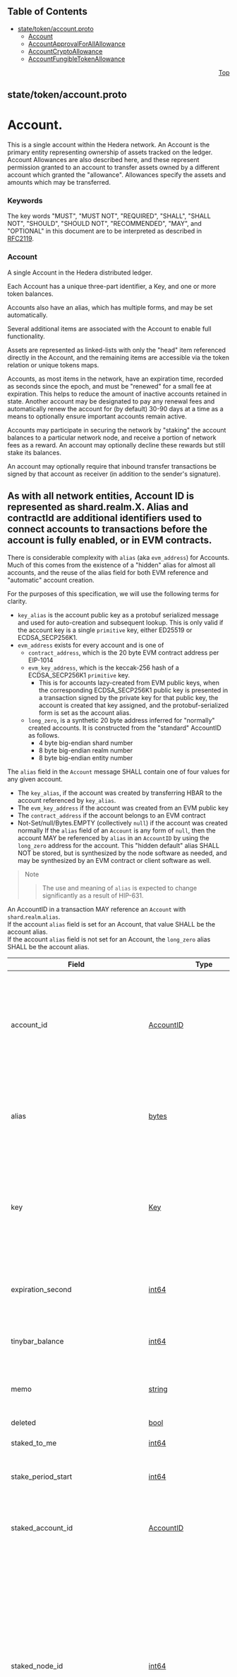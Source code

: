 ## Table of Contents

- [state/token/account.proto](#state_token_account-proto)
    - [Account](#proto-Account)
    - [AccountApprovalForAllAllowance](#proto-AccountApprovalForAllAllowance)
    - [AccountCryptoAllowance](#proto-AccountCryptoAllowance)
    - [AccountFungibleTokenAllowance](#proto-AccountFungibleTokenAllowance)
  



<a name="state_token_account-proto"></a>
<p align="right"><a href="#top">Top</a></p>

## state/token/account.proto
# Account.
This is a single account within the Hedera network. An Account is the primary entity representing
ownership of assets tracked on the ledger. Account Allowances are also described here, and
these represent permission granted to an account to transfer assets owned by a different account
which granted the "allowance". Allowances specify the assets and amounts which may be
transferred.

### Keywords
The key words "MUST", "MUST NOT", "REQUIRED", "SHALL", "SHALL NOT",
"SHOULD", "SHOULD NOT", "RECOMMENDED", "MAY", and "OPTIONAL" in this
document are to be interpreted as described in [RFC2119](https://www.ietf.org/rfc/rfc2119).


<a name="proto-Account"></a>

### Account
A single Account in the Hedera distributed ledger.

Each Account has a unique three-part identifier, a Key, and one or more token balances.

Accounts also have an alias, which has multiple forms, and may be set automatically.

Several additional items are associated with the Account to enable full functionality.

Assets are represented as linked-lists with only the "head" item referenced directly in the
Account, and the remaining items are accessible via the token relation or unique tokens maps.

Accounts, as most items in the network, have an expiration time, recorded as seconds since the
epoch, and must be "renewed" for a small fee at expiration. This helps to reduce the amount of
inactive accounts retained in state. Another account may be designated to pay any renewal fees
and automatically renew the account for (by default) 30-90 days at a time as a means to
optionally ensure important accounts remain active.

Accounts may participate in securing the network by "staking" the account balances to a
particular network node, and receive a portion of network fees as a reward. An account may
optionally decline these rewards but still stake its balances.

An account may optionally require that inbound transfer transactions be signed by that account
as receiver (in addition to the sender's signature).

As with all network entities, Account ID is represented as shard.realm.X.
Alias and contractId are additional identifiers used to connect accounts to transactions before
the account is fully enabled, or in EVM contracts.
---
There is considerable complexity with `alias` (aka `evm_address`) for Accounts.
Much of this comes from the existence of a "hidden" alias for almost all accounts, and the
reuse of the alias field for both EVM reference and "automatic" account creation.

For the purposes of this specification, we will use the following terms for clarity.
  - `key_alias` is the account public key as a protobuf serialized message and used for
    auto-creation and subsequent lookup. This is only valid if the account key is a
    single `primitive` key, either ED25519 or ECDSA_SECP256K1.
  - `evm_address` exists for every account and is one of
     - `contract_address`, which is the 20 byte EVM contract address per EIP-1014
     - `evm_key_address`, which is the keccak-256 hash of a ECDSA_SECP256K1 `primitive` key.
        - This is for accounts lazy-created from EVM public keys, when the corresponding
          ECDSA_SECP256K1 public key is presented in a transaction signed by the
          private key for that public key, the account is created that key assigned, and
          the protobuf-serialized form is set as the account alias.
     - `long_zero`, is a synthetic 20 byte address inferred for "normally" created
       accounts. It is constructed from the "standard" AccountID as follows.
        - 4 byte big-endian shard number
        - 8 byte big-endian realm number
        - 8 byte big-endian entity number

The `alias` field in the `Account` message SHALL contain one of four values for any given account.
  - The `key_alias`, if the account was created by transferring HBAR to the account
    referenced by `key_alias`.
  - The `evm_key_address` if the account was created from an EVM public key
  - The `contract_address` if the account belongs to an EVM contract
  - Not-Set/null/Bytes.EMPTY (collectively `null`) if the account was created normally
If the `alias` field of an `Account` is any form of `null`, then the account MAY be
referenced by `alias` in an `AccountID` by using the `long_zero` address for the account.
This "hidden default" alias SHALL NOT be stored, but is synthesized by the node software as
needed, and may be synthesized by an EVM contract or client software as well.

> Note<br/>
>>  The use and meaning of `alias` is expected to change significantly as a result of HIP-631.

An AccountID in a transaction MAY reference an `Account` with `shard`.`realm`.`alias`.<br/>
If the account `alias` field is set for an Account, that value SHALL be the account alias.<br/>
If the account `alias` field is not set for an Account, the `long_zero` alias SHALL be
the account alias.


| Field | Type | Label | Description |
| ----- | ---- | ----- | ----------- |
| account_id | [AccountID](#proto-AccountID) |  | The unique ID of this account. An account ID, when assigned to this field, SHALL be of the form `shard.realm.number`. Transactions MAY reference the account by alias, but the account itself MUST always have a purely numeric identifier. This ID is the value used to reference the account in query responses, transaction receipts, transaction records, and the block stream. |
| alias | [bytes](#bytes) |  | An account EVM alias.<br/> This is a value used in some contexts to reference an account when the tripartite account identifier is not available.<br/> This field, when set to a non-default value, is immutable and SHALL NOT be changed. |
| key | [Key](#proto-Key) |  | The key to be used to sign transactions from this account, if any.<br/> This key SHALL NOT be set for hollow accounts until the account is finalized.<br/> This key SHALL be set on all other accounts, except for certain immutable accounts (0.0.800 and 0.0.801) necessary for network function and otherwise secured by the governing council. |
| expiration_second | [int64](#int64) |  | The current expiration time of this account, in seconds since the epoch.<br/> For this purpose, `epoch` SHALL be the UNIX epoch with 0 at `1970-01-01T00:00:00.000Z`. |
| tinybar_balance | [int64](#int64) |  | The HBAR balance of this account, in tinybar (10<sup>-8</sup> HBAR).<br/> This value is a signed integer for efficiency, but MUST always be a whole number. |
| memo | [string](#string) |  | A short description of this account.<br/> This value, if set, SHALL be encoded UTF-8 and SHALL NOT exceed 100 bytes when so encoded. |
| deleted | [bool](#bool) |  | A boolean indicating that this account is deleted. |
| staked_to_me | [int64](#int64) |  | The amount of HBAR staked to this account by others. |
| stake_period_start | [int64](#int64) |  | If this account stakes to another account, this value SHALL be set to the time when the current period for staking and reward calculations began. |
| staked_account_id | [AccountID](#proto-AccountID) |  | ID of the account to which this account is staking its balances. If this account is not currently staking its balances, then this field, if set, SHALL be the sentinel value of `0.0.0`. |
| staked_node_id | [int64](#int64) |  | ID of the node this account is staked to. If this account is not currently staking its balances, then this field, if set, SHALL be the sentinel value of `-1`. <p> <blockquote>Note: node IDs do fluctuate as node operators change. The Account owner MUST submit a new transaction to change this value if the current node ID changes or ceases to operate as a node. An account with an invalid `staked_node_id` SHALL NOT participate in staking until the `staked_node_id` is updated to a valid node ID. </blockquote> Wallet software SHOULD surface staking issues to users and provide a simple mechanism to update staking to a new node ID in the even the prior staked node ID ceases to be valid. |
| decline_reward | [bool](#bool) |  | A boolean indicating that this account has chosen to decline rewards for staking its balances. This account MAY still stake its balances, but SHALL NOT receive reward payments for doing so. |
| receiver_sig_required | [bool](#bool) |  | A boolean indicating that the account requires a receiver signature for inbound token transfer transactions.<br/> If this value is `true` then a transaction to transfer tokens to this account SHALL NOT succeed unless this account has signed the transfer transaction. |
| head_token_id | [TokenID](#proto-TokenID) |  | The token ID of the head of the linked list for this account from the token relations map. The token relations are connected by including the "next" and "previous" TokenID in each TokenRelation message. The "head" item in that list is found by looking up the TokenRelation with this Account's account_id and this head_token_id. Each subsequent item in the list is found via similar lookup with both an AccountID and a TokenID. |
| head_nft_id | [NftID](#proto-NftID) |  | The NftID of the head of the linked list for this account from the unique tokens map.<br/> The unique token relations are connected by including the "next" and "previous" NftID in each Nft message. The "head" item in that list is found by looking up the Nft with ID matching this head_nft_id. Each subsequent item in the list is found via similar lookup with the next or previous NftID. |
| head_nft_serial_number | [int64](#int64) |  | The serial number in the NftID of the head of the linked list for this account from unique tokens map.<br/> This MUST match the `serial_number` field of `head_nft_id`. |
| number_owned_nfts | [int64](#int64) |  | The number of non-fungible tokens (NTFs) owned by the account. |
| max_auto_associations | [int32](#int32) |  | The maximum number of tokens that can be auto-associated with the account.<br/> If this is less than or equal to `used_auto_associations` (or 0), then this account MUST manually associate with a token before transacting in that token.<br/> Following HIP-904 This value may also be `-1` to indicate no limit.<br/> This value MUST NOT be less than `-1`. |
| used_auto_associations | [int32](#int32) |  | The number of used auto-association slots.<br/> If this is greater than, or equal to, the current value of `max_auto_associations`, then this account MUST manually associate with a new token before transacting in that token. |
| number_associations | [int32](#int32) |  | The number of tokens associated with this account.<br/> This value determines a portion of the renewal fee for this account. |
| smart_contract | [bool](#bool) |  | A boolean indicating that this account is owned by a smart contract. |
| number_positive_balances | [int32](#int32) |  | The number of tokens with a positive balance associated with this account.<br/> If the account has a positive balance in any token, it SHALL NOT be deleted. |
| ethereum_nonce | [int64](#int64) |  | The nonce of this account for Ethereum interoperability. |
| stake_at_start_of_last_rewarded_period | [int64](#int64) |  | The amount of HBAR staked by this account at the start of the last reward period. |
| auto_renew_account_id | [AccountID](#proto-AccountID) |  | The id of another account, in the same shard and realm as this account, that has signed a transaction allowing the network to use its balance, if needed, to automatically extend this account's expiration time during automatic renewal processing.<br/> If this is set, and this account lack sufficient HBAR balance to pay renewal fees when due, then the network SHALL deduct the necessary fees from the designated auto renew account, if that account has sufficient balance. |
| auto_renew_seconds | [int64](#int64) |  | The number of seconds the network SHALL use to extend the account's expiration, if funds are available during automatic renewal processing.<br/> This SHALL NOT apply if the account is already deleted upon expiration.<br/> If this is not provided in an allowed range on account creation, the transaction SHALL fail with INVALID_AUTO_RENEWAL_PERIOD. The default values for the minimum period and maximum period are currently 30 days and 90 days, respectively. |
| contract_kv_pairs_number | [int32](#int32) |  | If this account is a smart-contract, this is the number of key-value pairs stored on the contract.<br/> If this account is not a smart contract, this field SHALL NOT be used.<br/> This value determines a portion of the storage rental fees for the contract. |
| crypto_allowances | [AccountCryptoAllowance](#proto-AccountCryptoAllowance) | repeated | A list of crypto (HBAR) allowances approved by this account.<br/> If this is not empty, each allowance SHALL permit a specified "spender" account to spend this account's HBAR balance, up to a designated limit.<br/> This field SHALL permit spending only HBAR balance, not other tokens the account may hold. Allowances for other tokens SHALL be listed in the `token_allowances` field or the `approve_for_all_nft_allowances` field. |
| approve_for_all_nft_allowances | [AccountApprovalForAllAllowance](#proto-AccountApprovalForAllAllowance) | repeated | A list of non-fungible token (NFT) allowances approved by this account.<br/> If this is not empty, each allowance permits a specified "spender" account to transfer _all_ of this account's non-fungible tokens from a particular collection.<br/> Allowances for a specific serial number MUST be directly associated with that specific non-fungible token, rather than the holding account. |
| token_allowances | [AccountFungibleTokenAllowance](#proto-AccountFungibleTokenAllowance) | repeated | A list of fungible token allowances approved by this account.<br/> If this is not empty, each allowance permits a specified "spender" to spend this account's fungible tokens, of the designated type, up to a designated limit. |
| number_treasury_titles | [uint32](#uint32) |  | The number of tokens for which this account is the treasury account.<br/> Each native token is initially created with all tokens held by its treasury, and the owner of that account (which may be a smart contract) determines how those tokens are distributed. |
| expired_and_pending_removal | [bool](#bool) |  | A flag indicating that the account is expired and pending removal.<br/> When the network checks for entity expiration, it SHALL set this flag if the account expiration time has past and the account has no HBAR sufficient to pay current renewal fees.<br/> If the account has an auto-renew account set with an HBAR balance that could pay for an auto-renewal, then this flag SHALL NOT be set. This ensures the account is not encumbered during the time between expiration and when the auto-renewal processing renews the account. |
| first_contract_storage_key | [bytes](#bytes) |  | The first key in the doubly-linked list of this contract's storage mappings.<br/> This value SHALL be empty if the account is not a contract or the contract has no storage mappings. |






<a name="proto-AccountApprovalForAllAllowance"></a>

### AccountApprovalForAllAllowance
Permission granted by one account (the "funding" account) to another account
(the "spender" account) that allows the spender to transfer all serial numbers of a specific
non-fungible token (NFT) collection owned by the funding account.<br/>
This is a broad permission, as it does not matter how many NFTs of the specified collection
the funding account owns, the spender MAY dispose of any or all of them with this allowance.<br/>
Each token type (typically a collection of NFTs) SHALL require a separate allowance.<br/>
Allowances for a specific serial number MUST be directly associated with that specific
non-fungible token, rather than the holding account.

An allowance SHALL NOT transfer any tokens directly, it only permits transactions signed only
by the spender account to transfer any non-fungible tokens of the specified type owned by the
funding account.


| Field | Type | Label | Description |
| ----- | ---- | ----- | ----------- |
| token_id | [TokenID](#proto-TokenID) |  | The identifier for the token associated with this allowance.<br/> This token MUST be a non-fungible/unique token. |
| spender_id | [AccountID](#proto-AccountID) |  | The identifier for the spending account associated with this allowance.<br/> This account SHALL be permitted to sign transactions to spend tokens of the associated token type from the funding/allowing account. |






<a name="proto-AccountCryptoAllowance"></a>

### AccountCryptoAllowance
Permission granted by one account (the "funding" account) to another account
(the "spender" account) that allows the spender to spend a specified amount of HBAR owned by
the funding account.

An allowance SHALL NOT transfer any HBAR directly, it only permits transactions signed only
by the spender account to transfer HBAR, up to the amount specified, from the funding account.

Once the specified amount is spent, the allowance SHALL be consumed and a new allowance SHALL be
required before that spending account may spend additional HBAR from the funding account.


| Field | Type | Label | Description |
| ----- | ---- | ----- | ----------- |
| spender_id | [AccountID](#proto-AccountID) |  | The identifier for the spending account associated with this allowance.<br/> This account SHALL be permitted to sign transactions to spend HBAR from the funding/allowing account.<br/> This permission SHALL be limited to no more than the specified `amount`. |
| amount | [int64](#int64) |  | The maximum amount that the spender account may transfer within the scope of this allowance.<br/> This allowance SHALL be consumed if any combination of transfers authorized via this allowance meet this value in total.<br/> This value MUST be specified in tinybar (i.e. 10<sup>-8</sup> HBAR). |






<a name="proto-AccountFungibleTokenAllowance"></a>

### AccountFungibleTokenAllowance
Permission granted by one account (the "funding" account) to another account
(the "spender" account) that allows the spender to spend a specified amount of a specific
non-HBAR fungible token from the balance owned by the funding account.

An allowance SHALL NOT transfer any tokens directly, it only permits transactions signed only
by the spender account to transfer tokens of the specified type, up to the amount specified,
from the funding account.

Once the specified amount is spent, the allowance SHALL be consumed and a new allowance SHALL be
required before that spending account may spend additional tokens from the funding account.


| Field | Type | Label | Description |
| ----- | ---- | ----- | ----------- |
| token_id | [TokenID](#proto-TokenID) |  | The identifier for the token associated with this allowance.<br/> This token MUST be a fungible/common token. |
| spender_id | [AccountID](#proto-AccountID) |  | The identifier for the spending account associated with this allowance.<br/> This account SHALL be permitted to sign transactions to spend tokens of the associated token type from the funding/allowing account.<br/> This permission SHALL be limited to no more than the specified `amount`. |
| amount | [int64](#int64) |  | The maximum amount that the spender account may transfer within the scope of this allowance.<br/> This allowance SHALL be consumed if any combination of transfers authorized via this allowance meet this value in total.<br/> This value MUST be specified in the smallest units of the relevant token (i.e. 10<sup>-decimals</sup> whole tokens). |





 <!-- end messages -->

 <!-- end enums -->

 <!-- end HasExtensions -->

 <!-- end services -->


